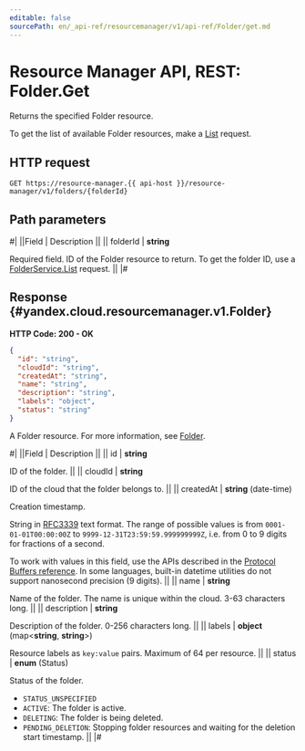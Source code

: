 ```yaml
---
editable: false
sourcePath: en/_api-ref/resourcemanager/v1/api-ref/Folder/get.md
---
```


# Resource Manager API, REST: Folder.Get

Returns the specified Folder resource.

To get the list of available Folder resources, make a [List](/docs/resource-manager/api-ref/Folder/list#List) request.

## HTTP request

```
GET https://resource-manager.{{ api-host }}/resource-manager/v1/folders/{folderId}
```

## Path parameters

#|
||Field | Description ||
|| folderId | **string**

Required field. ID of the Folder resource to return.
To get the folder ID, use a [FolderService.List](/docs/resource-manager/api-ref/Folder/list#List) request. ||
|#

## Response {#yandex.cloud.resourcemanager.v1.Folder}

**HTTP Code: 200 - OK**

```json
{
  "id": "string",
  "cloudId": "string",
  "createdAt": "string",
  "name": "string",
  "description": "string",
  "labels": "object",
  "status": "string"
}
```

A Folder resource. For more information, see [Folder](/docs/resource-manager/concepts/resources-hierarchy#folder).

#|
||Field | Description ||
|| id | **string**

ID of the folder. ||
|| cloudId | **string**

ID of the cloud that the folder belongs to. ||
|| createdAt | **string** (date-time)

Creation timestamp.

String in [RFC3339](https://www.ietf.org/rfc/rfc3339.txt) text format. The range of possible values is from
`0001-01-01T00:00:00Z` to `9999-12-31T23:59:59.999999999Z`, i.e. from 0 to 9 digits for fractions of a second.

To work with values in this field, use the APIs described in the
[Protocol Buffers reference](https://developers.google.com/protocol-buffers/docs/reference/overview).
In some languages, built-in datetime utilities do not support nanosecond precision (9 digits). ||
|| name | **string**

Name of the folder.
The name is unique within the cloud. 3-63 characters long. ||
|| description | **string**

Description of the folder. 0-256 characters long. ||
|| labels | **object** (map<**string**, **string**>)

Resource labels as `` key:value `` pairs. Maximum of 64 per resource. ||
|| status | **enum** (Status)

Status of the folder.

- `STATUS_UNSPECIFIED`
- `ACTIVE`: The folder is active.
- `DELETING`: The folder is being deleted.
- `PENDING_DELETION`: Stopping folder resources and waiting for the deletion start timestamp. ||
|#